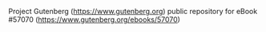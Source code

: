 Project Gutenberg (https://www.gutenberg.org) public repository for
eBook #57070 (https://www.gutenberg.org/ebooks/57070)
